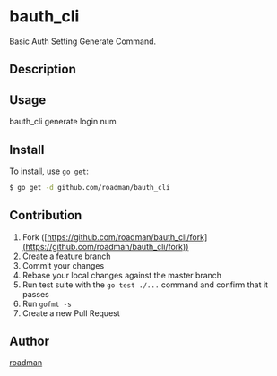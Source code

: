 # bauth_cli

Basic Auth Setting Generate Command.

## Description

## Usage

bauth_cli generate login num

## Install

To install, use `go get`:

```bash
$ go get -d github.com/roadman/bauth_cli
```

## Contribution

1. Fork ([https://github.com/roadman/bauth_cli/fork](https://github.com/roadman/bauth_cli/fork))
1. Create a feature branch
1. Commit your changes
1. Rebase your local changes against the master branch
1. Run test suite with the `go test ./...` command and confirm that it passes
1. Run `gofmt -s`
1. Create a new Pull Request

## Author

[roadman](https://github.com/roadman)
